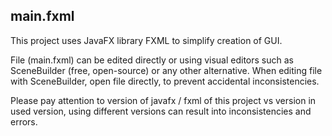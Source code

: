 ## main.fxml

This project uses JavaFX library FXML to simplify creation of GUI.


File (main.fxml) can be edited directly or using visual editors such as SceneBuilder (free, open-source) or any other alternative.
When editing file with SceneBuilder, open file directly, to prevent accidental inconsistencies.

Please pay attention to version of javafx / fxml of this project vs version in used version,
using different versions can result into inconsistencies and errors.
